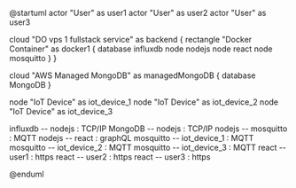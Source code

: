 @startuml
actor "User" as user1
actor "User" as user2
actor "User" as user3

cloud "DO vps 1 fullstack service" as backend {
    rectangle "Docker Container" as docker1 {
        database influxdb
        node nodejs
        node react
        node mosquitto
    }
}

cloud "AWS Managed MongoDB" as managedMongoDB {
    database MongoDB
}

node "IoT Device" as iot_device_1
node "IoT Device" as iot_device_2
node "IoT Device" as iot_device_3

influxdb -- nodejs : TCP/IP
MongoDB -- nodejs : TCP/IP
nodejs -- mosquitto : MQTT
nodejs -- react : graphQL
mosquitto -- iot_device_1 : MQTT
mosquitto -- iot_device_2 : MQTT
mosquitto -- iot_device_3 : MQTT
react -- user1 : https
react -- user2 : https
react -- user3 : https

@enduml